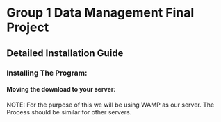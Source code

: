 # **Group 1 Data Management Final Project**

## Detailed Installation Guide

### Installing The Program:

#### Moving the download to your server:

NOTE: For the purpose of this we will be using WAMP as our server. The Process should be similar for other servers.